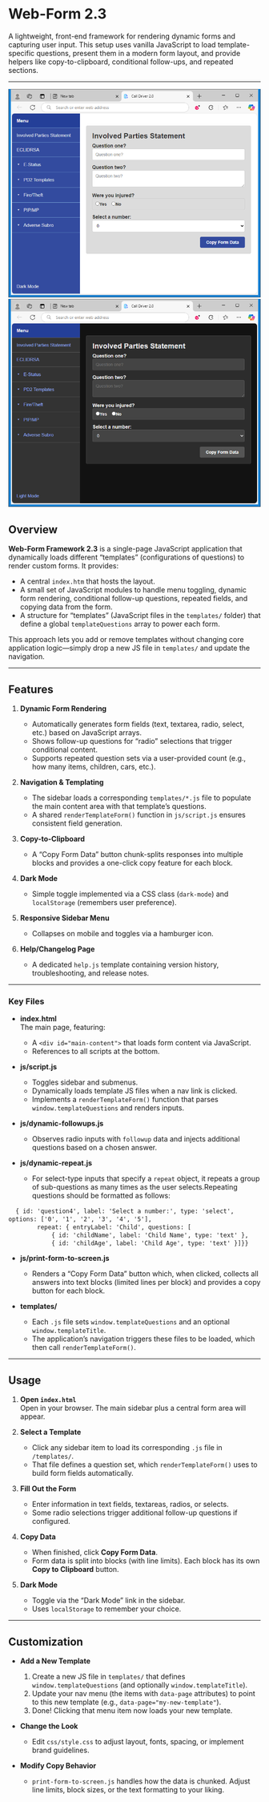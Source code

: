 # Web-Form 2.3

A lightweight, front-end framework for rendering dynamic forms and capturing user input. This setup uses vanilla JavaScript to load template-specific questions, present them in a modern form layout, and provide helpers like copy-to-clipboard, conditional follow-ups, and repeated sections.

---
![Screenshot of light mode](i/Screenshot-light.png)
![Screenshot of dark mode](i/Screenshot-dark.png)

## Overview

**Web-Form Framework 2.3** is a single-page JavaScript application that dynamically loads different “templates” (configurations of questions) to render custom forms. It provides:
- A central `index.htm` that hosts the layout.
- A small set of JavaScript modules to handle menu toggling, dynamic form rendering, conditional follow-up questions, repeated fields, and copying data from the form.
- A structure for “templates” (JavaScript files in the `templates/` folder) that define a global `templateQuestions` array to power each form.

This approach lets you add or remove templates without changing core application logic—simply drop a new JS file in `templates/` and update the navigation.

---

## Features

1. **Dynamic Form Rendering**
   - Automatically generates form fields (text, textarea, radio, select, etc.) based on JavaScript arrays.
   - Shows follow-up questions for “radio” selections that trigger conditional content.
   - Supports repeated question sets via a user-provided count (e.g., how many items, children, cars, etc.).

2. **Navigation & Templating**
   - The sidebar loads a corresponding `templates/*.js` file to populate the main content area with that template’s questions.
   - A shared `renderTemplateForm()` function in `js/script.js` ensures consistent field generation.

3. **Copy-to-Clipboard**
   - A “Copy Form Data” button chunk-splits responses into multiple blocks and provides a one-click copy feature for each block.

4. **Dark Mode**
   - Simple toggle implemented via a CSS class (`dark-mode`) and `localStorage` (remembers user preference).

5. **Responsive Sidebar Menu**
   - Collapses on mobile and toggles via a hamburger icon.

6. **Help/Changelog Page**
   - A dedicated `help.js` template containing version history, troubleshooting, and release notes.

---


### Key Files

- **index.html**  
  The main page, featuring:
  - A `<div id="main-content">` that loads form content via JavaScript.
  - References to all scripts at the bottom.

- **js/script.js**  
  - Toggles sidebar and submenus.
  - Dynamically loads template JS files when a nav link is clicked.
  - Implements a `renderTemplateForm()` function that parses `window.templateQuestions` and renders inputs.

- **js/dynamic-followups.js**  
  - Observes radio inputs with `followup` data and injects additional questions based on a chosen answer.

- **js/dynamic-repeat.js**  
  - For select-type inputs that specify a `repeat` object, it repeats a group of sub-questions as many times as the user selects.Repeating questions should be formatted as follows:
```
  { id: 'question4', label: 'Select a number:', type: 'select', options: ['0', '1', '2', '3', '4', '5'],
        repeat: { entryLabel: 'Child', questions: [
            { id: 'childName', label: 'Child Name', type: 'text' },
            { id: 'childAge', label: 'Child Age', type: 'text' }]}}
```
- **js/print-form-to-screen.js**  
  - Renders a “Copy Form Data” button which, when clicked, collects all answers into text blocks (limited lines per block) and provides a copy button for each block.

- **templates/**  
  - Each `.js` file sets `window.templateQuestions` and an optional `window.templateTitle`.
  - The application’s navigation triggers these files to be loaded, which then call `renderTemplateForm()`.

---

## Usage

1. **Open `index.html`**  
   Open in your browser. The main sidebar plus a central form area will appear.

2. **Select a Template**  
   - Click any sidebar item to load its corresponding `.js` file in `/templates/`.
   - That file defines a question set, which `renderTemplateForm()` uses to build form fields automatically.

3. **Fill Out the Form**  
   - Enter information in text fields, textareas, radios, or selects.
   - Some radio selections trigger additional follow-up questions if configured.

4. **Copy Data**  
   - When finished, click **Copy Form Data**.
   - Form data is split into blocks (with line limits). Each block has its own **Copy to Clipboard** button.

5. **Dark Mode**  
   - Toggle via the “Dark Mode” link in the sidebar.
   - Uses `localStorage` to remember your choice.

---

## Customization

- **Add a New Template**  
  1. Create a new JS file in `templates/` that defines `window.templateQuestions` (and optionally `window.templateTitle`).  
  2. Update your nav menu (the items with `data-page` attributes) to point to this new template (e.g., `data-page="my-new-template"`).  
  3. Done! Clicking that menu item now loads your new template.

- **Change the Look**  
  - Edit `css/style.css` to adjust layout, fonts, spacing, or implement brand guidelines.

- **Modify Copy Behavior**  
  - `print-form-to-screen.js` handles how the data is chunked. Adjust line limits, block sizes, or the text formatting to your liking.
